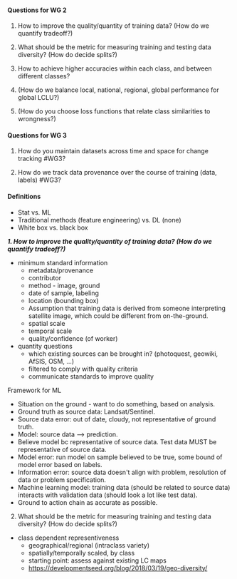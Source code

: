 #### Questions for WG 2

1.	How to improve the quality/quantity of training data? (How do we quantify tradeoff?)

2.	What should be the metric for measuring training and testing data diversity? (How do decide splits?)

3.	How to achieve higher accuracies within each class, and between different classes?

4.	(How do we balance local, national, regional, global performance for global LCLU?)

5.	(How do you choose loss functions that relate class similarities to wrongness?)

#### Questions for WG 3 

1.	How do you maintain datasets across time and space for change tracking #WG3?

2.	How do we track data provenance over the course of training (data, labels) #WG3?

#### Definitions
- Stat vs. ML
- Traditional methods (feature engineering) vs. DL (none)
- White box vs. black box

***1. How to improve the quality/quantity of training data? (How do we quantify tradeoff?)***
- minimum standard information
  - metadata/provenance
  - contributor
  - method - image, ground
  - date of sample, labeling
  - location (bounding box)
  - Assumption that training data is derived from someone interpreting satellite image, which could be different from on-the-ground.
  - spatial scale
  - temporal scale
  - quality/confidence (of worker)
- quantity questions
  - which existing sources can be brought in? (photoquest, geowiki, AfSIS, OSM, ...)
  - filtered to comply with quality criteria
  - communicate standards to improve quality

Framework for ML
- Situation on the ground - want to do something, based on analysis.
- Ground truth as source data: Landsat/Sentinel.
- Source data error: out of date, cloudy, not representative of ground truth.
- Model: source data --> prediction.
- Believe model bc representative of source data. Test data MUST be representative of source data.
- Model error: run model on sample believed to be true, some bound of model error based on labels.
- Information error: source data doesn't align with problem, resolution of data or problem specification.
- Machine learning model: training data (should be related to source data) interacts with validation data (should look a lot like test data).
- Ground to action chain as accurate as possible.

2. What should be the metric for measuring training and testing data diversity? (How do decide splits?)
- class dependent representiveness
  - geographical/regional (intraclass variety)
  - spatially/temporally scaled, by class 
  - starting point: assess against existing LC maps
  - https://developmentseed.org/blog/2018/03/19/geo-diversity/

